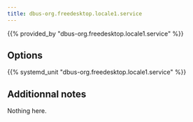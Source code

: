 ```yaml
---
title: dbus-org.freedesktop.locale1.service
---
```


{{% provided_by "dbus-org.freedesktop.locale1.service" %}}

## Options

{{% systemd_unit "dbus-org.freedesktop.locale1.service" %}}

## Additionnal notes

Nothing here.
